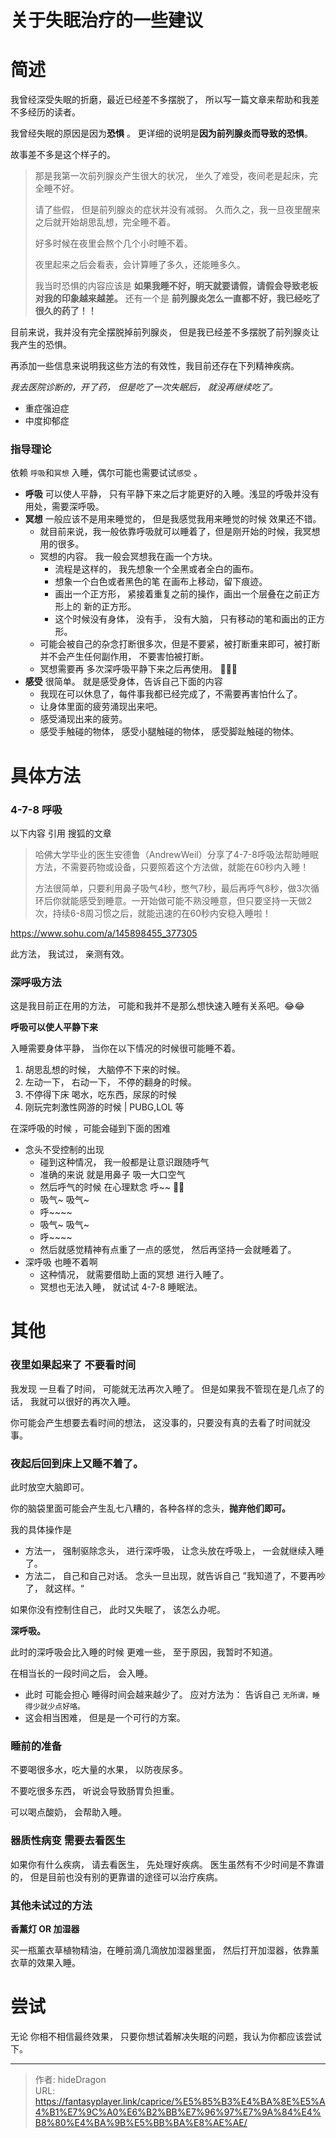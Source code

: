 # 关于失眠治疗的一些建议




# 简述

 我曾经深受失眠的折磨，最近已经差不多摆脱了， 所以写一篇文章来帮助和我差不多经历的读者。

我曾经失眠的原因是因为**恐惧** 。 更详细的说明是**因为前列腺炎而导致的恐惧**。

故事差不多是这个样子的。

> 那是我第一次前列腺炎产生很大的状况， 坐久了难受，夜间老是起床，完全睡不好。
>
> 请了些假， 但是前列腺炎的症状并没有减弱。 久而久之，我一旦夜里醒来之后就开始胡思乱想，完全睡不着。
>
> 好多时候在夜里会熬个几个小时睡不着。 
>
> 夜里起来之后会看表，会计算睡了多久，还能睡多久。
>
> 
>
> 我当时恐惧的内容应该是 **如果我睡不好，明天就要请假，请假会导致老板对我的印象越来越差。** 还有一个是 **前列腺炎怎么一直都不好，我已经吃了很久的药了！！**

目前来说，我并没有完全摆脱掉前列腺炎， 但是我已经差不多摆脱了前列腺炎让我产生的恐惧。 

再添加一些信息来说明我这些方法的有效性，我目前还存在下列精神疾病。

*我去医院诊断的，开了药， 但是吃了一次失眠后， 就没再继续吃了。*

- 重症强迫症
- 中度抑郁症



### 指导理论

依赖 `呼吸`和`冥想` 入睡，偶尔可能也需要试试`感受` 。

- **呼吸** 可以使人平静， 只有平静下来之后才能更好的入睡。浅显的呼吸并没有用处，需要深呼吸。 
- **冥想** 一般应该不是用来睡觉的， 但是我感觉我用来睡觉的时候 效果还不错。 
  - 就目前来说，我一般依靠呼吸就可以睡着了，但是刚开始的时候，我冥想用的很多。
  - 冥想的内容。   我一般会冥想我在画一个方块。 
    - 流程是这样的， 我先想象一个全黑或者全白的画布。
    - 想象一个白色或者黑色的笔 在画布上移动，留下痕迹。
    - 画出一个正方形， 紧接着重复之前的操作，画出一个层叠在之前正方形上的 新的正方形。
    - 这个时候没有身体， 没有手， 没有大脑， 只有移动的笔和画出的正方形。
  - 可能会被自己的杂念打断很多次，但是不要紧，被打断重来即可，被打断并不会产生任何副作用， 不要害怕被打断。
  - 冥想需要再 多次深呼吸平静下来之后再使用。 🤥🤥🤥
- **感受**  很简单。 就是感受身体，告诉自己下面的内容
  - 我现在可以休息了，每件事我都已经完成了，不需要再害怕什么了。
  - 让身体里面的疲劳涌现出来吧。
  - 感受涌现出来的疲劳。
  - 感受手触碰的物体， 感受小腿触碰的物体， 感受脚趾触碰的物体。



# 具体方法

### 4-7-8 呼吸

以下内容 引用 搜狐的文章

> 哈佛大学毕业的医生安德鲁（AndrewWeil）分享了4-7-8呼吸法帮助睡眠方法，不需要药物或设备，只要照着这个方法做，就能在60秒内入睡！
>
> 方法很简单，只要利用鼻子吸气4秒，憋气7秒，最后再呼气8秒，做3次循环后你就能感受到睡意。一开始做可能不熟没睡意，但只要坚持一天做2次，持续6-8周习惯之后，就能迅速的在60秒内安稳入睡啦！

https://www.sohu.com/a/145898455_377305

此方法， 我试过， 亲测有效。



### 深呼吸方法 

这是我目前正在用的方法， 可能和我并不是那么想快速入睡有关系吧。😂😂

**呼吸可以使人平静下来**

入睡需要身体平静， 当你在以下情况的时候很可能睡不着。

1. 胡思乱想的时候， 大脑停不下来的时候。
2. 左动一下， 右动一下， 不停的翻身的时候。
3. 不停得下床 喝水，吃东西，尿尿的时候
4. 刚玩完刺激性网游的时候 | PUBG,LOL 等

在深呼吸的时候 ，可能会碰到下面的困难

* 念头不受控制的出现
  * 碰到这种情况， 我一般都是让意识跟随呼气
  * 准确的来说 就是用鼻子 吸一大口空气
  * 然后呼气的时候 在心理默念 呼~~    😬😬
  * 吸气~ 吸气~
  * 呼~~~~           
  * 吸气~ 吸气~
  * 呼~~~~  
  * 然后就感觉精神有点重了一点的感觉， 然后再坚持一会就睡着了。
* 深呼吸 也睡不着啊
  * 这种情况， 就需要借助上面的冥想 进行入睡了。
  * 冥想也无法入睡， 就试试 4-7-8 睡眠法。



# 其他

### 夜里如果起来了 不要看时间

我发现 一旦看了时间， 可能就无法再次入睡了。 但是如果我不管现在是几点了的话， 我就可以很好的再次入睡。

你可能会产生想要去看时间的想法， 这没事的，只要没有真的去看了时间就没事。



### 夜起后回到床上又睡不着了。

此时放空大脑即可。  

你的脑袋里面可能会产生乱七八糟的，各种各样的念头，**抛弃他们即可。**

我的具体操作是

- 方法一， 强制驱除念头， 进行深呼吸， 让念头放在呼吸上， 一会就继续入睡了。
- 方法二， 自己和自己对话。 念头一旦出现，就告诉自己 ”我知道了，不要再吵了， 就这样。“



如果你没有控制住自己， 此时又失眠了， 该怎么办呢。

**深呼吸。**

此时的深呼吸会比入睡的时候 更难一些， 至于原因，我暂时不知道。

在相当长的一段时间之后， 会入睡。

- 此时 可能会担心 睡得时间会越来越少了。  应对方法为： 告诉自己 `无所谓，睡得少就少点好咯。`
- 这会相当困难， 但是是一个可行的方案。



### 睡前的准备

不要喝很多水，吃大量的水果， 以防夜尿多。  

不要吃很多东西， 听说会导致肠胃负担重。

可以喝点酸奶， 会帮助入睡。



### 器质性病变 需要去看医生

如果你有什么疾病， 请去看医生， 先处理好疾病。 医生虽然有不少时间是不靠谱的， 但是目前也没有别的更靠谱的途径可以治疗疾病。



### 其他未试过的方法

**香薰灯 OR 加湿器**

买一瓶薰衣草植物精油，在睡前滴几滴放加湿器里面， 然后打开加湿器，依靠薰衣草的效果入睡。  



# 尝试

无论 你相不相信最终效果， 只要你想试着解决失眠的问题，我认为你都应该尝试下。



---

> 作者: hideDragon  
> URL: https://fantasyplayer.link/caprice/%E5%85%B3%E4%BA%8E%E5%A4%B1%E7%9C%A0%E6%B2%BB%E7%96%97%E7%9A%84%E4%B8%80%E4%BA%9B%E5%BB%BA%E8%AE%AE/  

